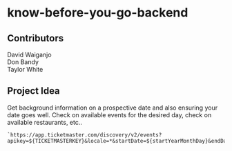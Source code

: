 # know-before-you-go-backend

## Contributors

  David Waiganjo  
  Don Bandy  
  Taylor White

## Project Idea

  Get background information on a prospective date and also ensuring your date goes well. Check on available events for the desired day, check on available restaurants, etc..


    `https://app.ticketmaster.com/discovery/v2/events?apikey=${TICKETMASTERKEY}&locale=*&startDate=${startYearMonthDay}&endDate=${endYearMonthDay}&city=${requestedCity}&countryCode=US&stateCode=${state}`

